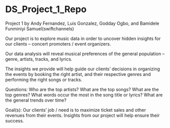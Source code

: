 # DS_Project_1_Repo
Project 1 by Andy Fernandez, Luis Gonzalez, Godday Ogbo, and Bamidele Funminiyi Samuel(swiftchannels) 

Our project is to explore music data in order to uncover hidden insights for our clients – concert promoters / event organizers.

Our data analysis will reveal musical preferences of the general population – genre, artists, tracks, and lyrics.

The insights we provide will help guide our clients’ decisions in organizing the events by booking the right artist, and their respective genres and performing the right songs or tracks.

Questions:
Who are the top artists?
What are the top songs?
What are the top genres?
What words occur the most in the song title or lyrics?
What are the general trends over time?

Goal(s):
Our clients’ job / need is to maximize ticket sales and other revenues from their events. Insights from our project will help ensure their success.
